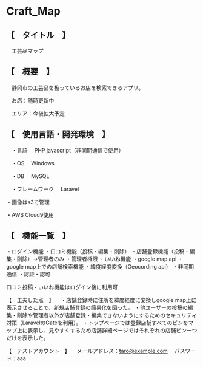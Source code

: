 # Craft_Map


## 【　タイトル　】

　工芸品マップ
 

## 【　概要　】

　静岡市の工芸品を扱っているお店を検索できるアプリ。
 
　お店：随時更新中
 
　エリア：今後拡大予定
 
  
## 【　使用言語・開発環境　】

　・言語
　PHP  javascript（非同期通信で使用）
 
　・OS
 　Windows
  
　・DB
 　MySQL
  
　・フレームワーク
 　Laravel
  
  ・画像はs3で管理
  
  ・AWS Cloud9使用
  
 
## 【　機能一覧　】
 ・ログイン機能
 ・口コミ機能（投稿・編集・削除）
 ・店舗登録機能（投稿・編集・削除）→管理者のみ
 ・管理者権限
 ・いいね機能
 ・google map api
 ・google map上での店舗検索機能
 ・緯度経度変換（Geocording api）
 ・非同期通信
 ・認証・認可
 
 口コミ投稿・いいね機能はログイン後に利用可
 
【　工夫した点　】
　・店舗登録時に住所を緯度経度に変換しgoogle map上に表示させることで、新規店舗登録の簡易化を図った。
  ・他ユーザーの投稿の編集・削除や管理者以外が店舗登録・編集できないようにするためのセキュリティ対策（LaravelのGateを利用）。
  ・トップページでは登録店舗すべてのピンをマップ上に表示し、見やすくするため店舗詳細ページではそれぞれの店舗ピン一つだけを表示した。
  
【　テストアカウント　】
　メールアドレス：taro@example.com
　パスワード：aaa
